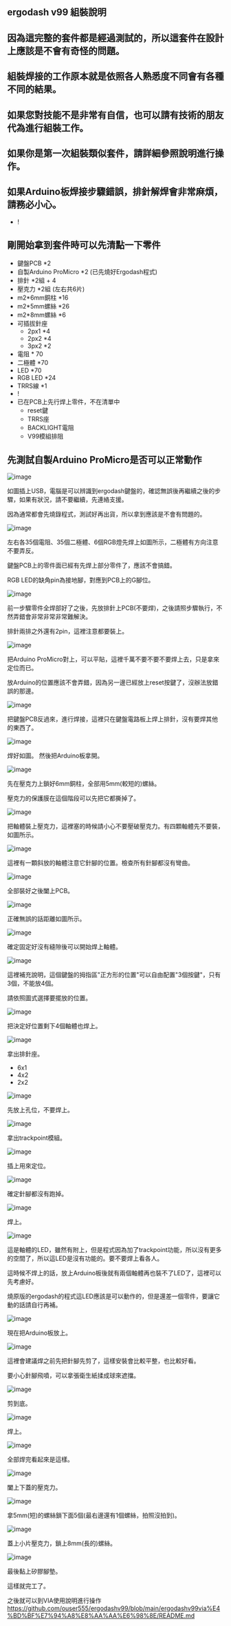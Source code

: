 ## ergodash v99 組裝說明

## 因為這完整的套件都是經過測試的，所以這套件在設計上應該是不會有奇怪的問題。
## 組裝焊接的工作原本就是依照各人熟悉度不同會有各種不同的結果。
## 如果您對技能不是非常有自信，也可以請有技術的朋友代為進行組裝工作。
## 如果你是第一次組裝類似套件，請詳細參照說明進行操作。
## 如果Arduino板焊接步驟錯誤，排針解焊會非常麻煩，請務必小心。

* !

## 剛開始拿到套件時可以先清點一下零件
* 鍵盤PCB *2
* 自製Arduino ProMicro *2 (已先燒好Ergodash程式)
* 排針 *2組 + 4
* 壓克力 *2組 (左右共6片)
* m2*6mm銅柱 *16
* m2*5mm螺絲 *26
* m2*8mm螺絲 *6
* 可插拔針座
  * 2px1 *4
  * 2px2 *4
  * 3px2 *2 
* 電阻 * 70
* 二極體 *70
* LED *70
* RGB LED *24
* TRRS線 *1 
* !
* 已在PCB上先行焊上零件，不在清單中
  * reset鍵
  * TRRS座
  * BACKLIGHT電阻
  * V99模組排阻 

## 先測試自製Arduino ProMicro是否可以正常動作
![image](https://raw.githubusercontent.com/ouser555/ergodashv99/main/ergodashv99%E7%B5%84%E8%A3%9D%E8%AA%AA%E6%98%8E/pic/23.jpg)

如圖插上USB，電腦是可以辨識到ergodash鍵盤的，確認無誤後再繼續之後的步驟，如果有狀況，請不要繼續，先連絡支援。

因為通常都會先燒錄程式，測試好再出貨，所以拿到應該是不會有問題的。

![image](https://raw.githubusercontent.com/ouser555/ergodashv99/main/ergodashv99%E7%B5%84%E8%A3%9D%E8%AA%AA%E6%98%8E/pic/00.jpg)

左右各35個電阻、35個二極體、6個RGB燈先焊上如圖所示，二極體有方向注意不要弄反。

鍵盤PCB上的零件面已經有先焊上部分零件了，應該不會搞錯。

RGB LED的缺角pin為接地腳，對應到PCB上的G腳位。


![image](https://raw.githubusercontent.com/ouser555/ergodashv99/main/ergodashv99%E7%B5%84%E8%A3%9D%E8%AA%AA%E6%98%8E/pic/01.jpg)

前一步驟零件全焊部好了之後，先放排針上PCB(不要焊)，之後請照步驟執行，不然弄錯會非常非常非常難解決。

排針兩排之外還有2pin，這裡注意都要裝上。

![image](https://raw.githubusercontent.com/ouser555/ergodashv99/main/ergodashv99%E7%B5%84%E8%A3%9D%E8%AA%AA%E6%98%8E/pic/02.jpg)

把Arduino ProMicro對上，可以平貼，這裡千萬不要不要不要焊上去，只是拿來定位而已。

放Arduino的位置應該不會弄錯，因為另一邊已經放上reset按鍵了，沒辦法放錯誤的那邊。

![image](https://raw.githubusercontent.com/ouser555/ergodashv99/main/ergodashv99%E7%B5%84%E8%A3%9D%E8%AA%AA%E6%98%8E/pic/03.jpg)

把鍵盤PCB反過來，進行焊接，這裡只在鍵盤電路板上焊上排針，沒有要焊其他的東西了。

![image](https://raw.githubusercontent.com/ouser555/ergodashv99/main/ergodashv99%E7%B5%84%E8%A3%9D%E8%AA%AA%E6%98%8E/pic/04.jpg)

焊好如圖。 然後把Arduino板拿開。

![image](https://raw.githubusercontent.com/ouser555/ergodashv99/main/ergodashv99%E7%B5%84%E8%A3%9D%E8%AA%AA%E6%98%8E/pic/05.jpg)

先在壓克力上鎖好6mm銅柱，全部用5mm(較短的)螺絲。

壓克力的保護膜在這個階段可以先把它都撕掉了。

![image](https://raw.githubusercontent.com/ouser555/ergodashv99/main/ergodashv99%E7%B5%84%E8%A3%9D%E8%AA%AA%E6%98%8E/pic/06.jpg)

把軸體裝上壓克力，這裡塞的時候請小心不要壓破壓克力。有四顆軸體先不要裝，如圖所示。

![image](https://raw.githubusercontent.com/ouser555/ergodashv99/main/ergodashv99%E7%B5%84%E8%A3%9D%E8%AA%AA%E6%98%8E/pic/07.jpg)

這裡有一顆斜放的軸體注意它針腳的位置。檢查所有針腳都沒有彎曲。

![image](https://raw.githubusercontent.com/ouser555/ergodashv99/main/ergodashv99%E7%B5%84%E8%A3%9D%E8%AA%AA%E6%98%8E/pic/08.jpg)

全部裝好之後闔上PCB。

![image](https://raw.githubusercontent.com/ouser555/ergodashv99/main/ergodashv99%E7%B5%84%E8%A3%9D%E8%AA%AA%E6%98%8E/pic/09.jpg)

正確無誤的話距離如圖所示。

![image](https://raw.githubusercontent.com/ouser555/ergodashv99/main/ergodashv99%E7%B5%84%E8%A3%9D%E8%AA%AA%E6%98%8E/pic/10.jpg)

確定固定好沒有縫隙後可以開始焊上軸體。

![image](https://raw.githubusercontent.com/ouser555/ergodashv99/main/ergodashv99%E7%B5%84%E8%A3%9D%E8%AA%AA%E6%98%8E/pic/11.jpg)

這裡補充說明，這個鍵盤的拇指區"正方形的位置"可以自由配置"3個按鍵"，只有3個，不能放4個。

請依照圖式選擇要擺放的位置。

![image](https://github.com/omkbd/picture/blob/master/ergodash-layout.png)

把決定好位置剩下4個軸體也焊上。

![image](https://raw.githubusercontent.com/ouser555/ergodashv99/main/ergodashv99%E7%B5%84%E8%A3%9D%E8%AA%AA%E6%98%8E/pic/12.jpg)

拿出排針座。
  * 6x1
  * 4x2
  * 2x2

![image](https://raw.githubusercontent.com/ouser555/ergodashv99/main/ergodashv99%E7%B5%84%E8%A3%9D%E8%AA%AA%E6%98%8E/pic/13.jpg)

先放上孔位，不要焊上。

![image](https://raw.githubusercontent.com/ouser555/ergodashv99/main/ergodashv99%E7%B5%84%E8%A3%9D%E8%AA%AA%E6%98%8E/pic/14.jpg)

拿出trackpoint模組。

![image](https://raw.githubusercontent.com/ouser555/ergodashv99/main/ergodashv99%E7%B5%84%E8%A3%9D%E8%AA%AA%E6%98%8E/pic/15.jpg)

插上用來定位。

![image](https://raw.githubusercontent.com/ouser555/ergodashv99/main/ergodashv99%E7%B5%84%E8%A3%9D%E8%AA%AA%E6%98%8E/pic/16.jpg)

確定針腳都沒有跑掉。

![image](https://raw.githubusercontent.com/ouser555/ergodashv99/main/ergodashv99%E7%B5%84%E8%A3%9D%E8%AA%AA%E6%98%8E/pic/17.jpg)

焊上。

![image](https://raw.githubusercontent.com/ouser555/ergodashv99/main/ergodashv99%E7%B5%84%E8%A3%9D%E8%AA%AA%E6%98%8E/pic/18.jpg)

這是軸體的LED，雖然有附上，但是程式因為加了trackpoint功能，所以沒有更多的空間了，所以這LED是沒有功能的。要不要焊上看各人。

這時候不焊上的話，放上Arduino板後就有兩個軸體再也裝不了LED了，這裡可以先考慮好。

燒原版的ergodash的程式這LED應該是可以動作的，但是還差一個零件，要讓它動的話請自行再補。

![image](https://raw.githubusercontent.com/ouser555/ergodashv99/main/ergodashv99%E7%B5%84%E8%A3%9D%E8%AA%AA%E6%98%8E/pic/19.jpg)

現在把Arduino板放上。

![image](https://raw.githubusercontent.com/ouser555/ergodashv99/main/ergodashv99%E7%B5%84%E8%A3%9D%E8%AA%AA%E6%98%8E/pic/20.jpg)

這裡會建議焊之前先把針腳先剪了，這樣安裝會比較平整，也比較好看。

要小心針腳飛噴，可以拿張衛生紙揉成球來遮擋。

![image](https://raw.githubusercontent.com/ouser555/ergodashv99/main/ergodashv99%E7%B5%84%E8%A3%9D%E8%AA%AA%E6%98%8E/pic/21.jpg)

剪到底。

![image](https://raw.githubusercontent.com/ouser555/ergodashv99/main/ergodashv99%E7%B5%84%E8%A3%9D%E8%AA%AA%E6%98%8E/pic/22.jpg)

焊上。

![image](https://raw.githubusercontent.com/ouser555/ergodashv99/main/ergodashv99%E7%B5%84%E8%A3%9D%E8%AA%AA%E6%98%8E/pic/24.jpg)

全部焊完看起來是這樣。

![image](https://raw.githubusercontent.com/ouser555/ergodashv99/main/ergodashv99%E7%B5%84%E8%A3%9D%E8%AA%AA%E6%98%8E/pic/25.jpg)

闔上下蓋的壓克力。

![image](https://raw.githubusercontent.com/ouser555/ergodashv99/main/ergodashv99%E7%B5%84%E8%A3%9D%E8%AA%AA%E6%98%8E/pic/26.jpg)

拿5mm(短)的螺絲鎖下面5個(最右邊還有1個螺絲，拍照沒拍到)。

![image](https://raw.githubusercontent.com/ouser555/ergodashv99/main/ergodashv99%E7%B5%84%E8%A3%9D%E8%AA%AA%E6%98%8E/pic/27.jpg)

蓋上小片壓克力，鎖上8mm(長的)螺絲。

![image](https://raw.githubusercontent.com/ouser555/ergodashv99/main/ergodashv99%E7%B5%84%E8%A3%9D%E8%AA%AA%E6%98%8E/pic/28.jpg)

最後黏上矽膠腳墊。

這樣就完工了。

之後就可以到VIA使用說明進行操作
https://github.com/ouser555/ergodashv99/blob/main/ergodashv99via%E4%BD%BF%E7%94%A8%E8%AA%AA%E6%98%8E/README.md

